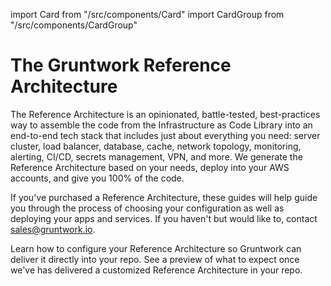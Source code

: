 import Card from "/src/components/Card"
import CardGroup from "/src/components/CardGroup"

# The Gruntwork Reference Architecture

The Reference Architecture is an opinionated, battle-tested, best-practices way to assemble the code from the Infrastructure as Code Library into an end-to-end tech stack that includes just about everything you need: server cluster, load balancer, database, cache, network topology, monitoring, alerting, CI/CD, secrets management, VPN, and more. We generate the Reference Architecture based on your needs, deploy into your AWS accounts, and give you 100% of the code.

If you've purchased a Reference Architecture, these guides will help guide you through the process of choosing your configuration as well as deploying your apps and services. If you haven't but would like to, contact [sales@gruntwork.io](mailto:sales@gruntwork.io).

<CardGroup cols={2}>

<Card
  title="Getting Started"
  href="/docs/guides/reference-architecture/getting-started">
Learn how to configure your Reference Architecture so Gruntwork can deliver it directly into your repo.
</Card>
<Card
  title="Example Deployment Guide"
  href="/docs/guides/reference-architecture">
See a preview of what to expect once we've has delivered a customized Reference Architecture in your repo.
</Card>

</CardGroup>


<!-- ##DOCS-SOURCER-START
{"sourcePlugin":"Local File Copier","hash":"cbc3c9b45faff4fc812343a1f0e528b0"}
##DOCS-SOURCER-END -->
